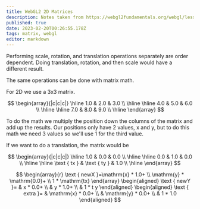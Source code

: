 ```yaml
---
title: WebGL2 2D Matrices
description: Notes taken from https://webgl2fundamentals.org/webgl/lessons/webgl-2d-matrices.html
published: true
date: 2023-02-20T00:26:55.178Z
tags: matrix, webgl
editor: markdown
---
```


Performing scale, rotation, and translation operations separately are order dependent. Doing translation, rotation, and then scale would have a different result.

The same operations can be done with matrix math.

For 2D we use a 3x3 matrix. 

$$
\begin{array}{|c|c|c|}
\hline 1.0 & 2.0 & 3.0 \\
\hline \hline 4.0 & 5.0 & 6.0 \\
\hline \hline 7.0 & 8.0 & 9.0 \\
\hline
\end{array}
$$

To do the math we multiply the position down the columns of the matrix and add up the results. Our positions only have 2 values, x and y, but to do this math we need 3 values so we'll use 1 for the third value.

If we want to do a translation, the matrix would be

$$
\begin{array}{|c|c|c|}
\hline 1.0 & 0.0 & 0.0 \\
\hline \hline 0.0 & 1.0 & 0.0 \\
\hline \hline \text { tx } & \text { ty } & 1.0 \\
\hline
\end{array}
$$

$$
\begin{array}{r}
\text { newX }=\mathrm{x} * 1.0+ \\
\mathrm{y} * \mathrm{0.0}+ \\
1 * \mathrm{tx}
\end{array}
\begin{aligned}
\text { newY }= & x * 0.0+ \\
& y * 1.0+ \\
& 1 * t y
\end{aligned}
\begin{aligned}
\text { extra }= & \mathrm{x} * 0.0+ \\
& \mathrm{y} * 0.0+ \\
& 1 * 1.0
\end{aligned}
$$
